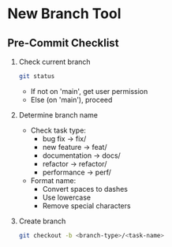 # New Branch Tool

## Pre-Commit Checklist

1. Check current branch

   ```bash
   git status
   ```

   - If not on 'main', get user permission
   - Else (on 'main'), proceed

2. Determine branch name

   - Check task type:
     - bug fix → fix/
     - new feature → feat/
     - documentation → docs/
     - refactor → refactor/
     - performance → perf/
   - Format name:
     - Convert spaces to dashes
     - Use lowercase
     - Remove special characters

3. Create branch
   ```bash
   git checkout -b <branch-type>/<task-name>
   ```
